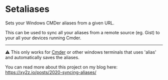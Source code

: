 # Setaliases

Sets your Windows CMDer aliases from a given URL.

This can be used to sync all your aliases from a remote source (eg. Gist) to your all your devices running Cmder.

---

⚠ This only works for [Cmder](https://cmder.net/) or other windows terminals that uses 'alias' and automatically saves the aliases.

You can read more about this project on my blog here: https://xy2z.io/posts/2020-syncing-aliases/
